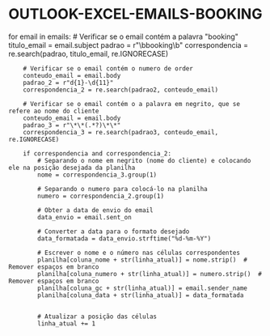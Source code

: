 # OUTLOOK-EXCEL-EMAILS-BOOKING


 
 
 
 
 for email in emails:
        # Verificar se o email contém a palavra "booking"
        titulo_email = email.subject
        padrao = r"\bbooking\b"
        correspondencia = re.search(padrao, titulo_email, re.IGNORECASE)    

        # Verificar se o email contém o numero de order
        conteudo_email = email.body
        padrao_2 = r"d{1}-\d{11}"
        correspondencia_2 = re.search(padrao2, conteudo_email)  

        # Verificar se o email contém o a palavra em negrito, que se refere ao nome do cliente
        conteudo_email = email.body
        padrao_3 = r"\*\*(.*?)\*\*"
        correspondencia_3 = re.search(padrao3, conteudo_email, re.IGNORECASE)  

        if correspondencia and correspondencia_2:
            # Separando o nome em negrito (nome do cliente) e colocando ele na posição desejada da planilha
            nome = correspondencia_3.group(1)

            # Separando o numero para colocá-lo na planilha
            numero = correspondencia_2.group(1)

            # Obter a data de envio do email
            data_envio = email.sent_on

            # Converter a data para o formato desejado
            data_formatada = data_envio.strftime("%d-%m-%Y")

            # Escrever o nome e o número nas células correspondentes
            planilha[coluna_nome + str(linha_atual)] = nome.strip()  # Remover espaços em branco            
            planilha[coluna_numero + str(linha_atual)] = numero.strip()  # Remover espaços em branco
            planilha[coluna_gc + str(linha_atual)] = email.sender_name
            planilha[coluna_data + str(linha_atual)] = data_formatada


            # Atualizar a posição das células
            linha_atual += 1
